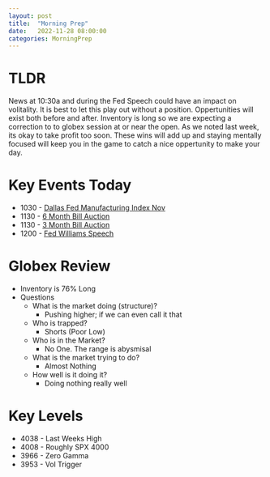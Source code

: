 ```yaml
---
layout: post
title:  "Morning Prep"
date:   2022-11-28 08:00:00
categories: MorningPrep
---
```

# TLDR
News at 10:30a and during the Fed Speech could have an impact on volitality. It is best to let this play out without a position. Oppertunities will exist both before and after. Inventory is long so we are expecting a correction to to globex session at or near the open. As we noted last week, its okay to take profit too soon. These wins will add up and staying mentally focused will keep you in the game to catch a nice oppertunity to make your day. 

# Key Events Today
- 1030 - [Dallas Fed Manufacturing Index Nov](https://tradingeconomics.com/united-states/dallas-fed-manufacturing-index)
- 1130 - [6 Month Bill Auction](https://tradingeconomics.com/united-states/6-month-bill-yield)
- 1130 - [3 Month Bill Auction](https://tradingeconomics.com/united-states/3-month-bill-yield)
- 1200 - [Fed Williams Speech](https://tradingeconomics.com/united-states/interest-rate)

# Globex Review
- Inventory is 76% Long
- Questions
    - What is the market doing (structure)?
        - Pushing higher; if we can even call it that
    - Who is trapped?
        - Shorts (Poor Low)
    - Who is in the Market?
        - No One. The range is abysmisal 
    - What is the market trying to do?
        - Almost Nothing
    - How well is it doing it?
        - Doing nothing really well

# Key Levels
- 4038 - Last Weeks High
- 4008 - Roughly SPX 4000
- 3966 - Zero Gamma
- 3953 - Vol Trigger
​
​
​